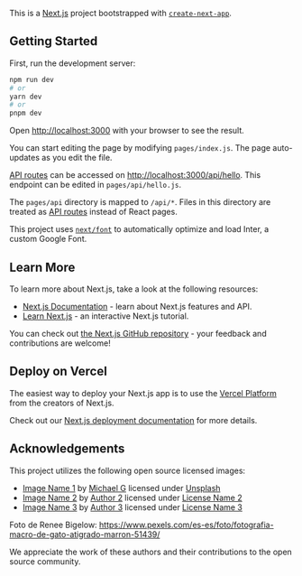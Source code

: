 This is a [Next.js](https://nextjs.org/) project bootstrapped with [`create-next-app`](https://github.com/vercel/next.js/tree/canary/packages/create-next-app).

## Getting Started

First, run the development server:

```bash
npm run dev
# or
yarn dev
# or
pnpm dev
```

Open [http://localhost:3000](http://localhost:3000) with your browser to see the result.

You can start editing the page by modifying `pages/index.js`. The page auto-updates as you edit the file.

[API routes](https://nextjs.org/docs/api-routes/introduction) can be accessed on [http://localhost:3000/api/hello](http://localhost:3000/api/hello). This endpoint can be edited in `pages/api/hello.js`.

The `pages/api` directory is mapped to `/api/*`. Files in this directory are treated as [API routes](https://nextjs.org/docs/api-routes/introduction) instead of React pages.

This project uses [`next/font`](https://nextjs.org/docs/basic-features/font-optimization) to automatically optimize and load Inter, a custom Google Font.

## Learn More

To learn more about Next.js, take a look at the following resources:

- [Next.js Documentation](https://nextjs.org/docs) - learn about Next.js features and API.
- [Learn Next.js](https://nextjs.org/learn) - an interactive Next.js tutorial.

You can check out [the Next.js GitHub repository](https://github.com/vercel/next.js/) - your feedback and contributions are welcome!

## Deploy on Vercel

The easiest way to deploy your Next.js app is to use the [Vercel Platform](https://vercel.com/new?utm_medium=default-template&filter=next.js&utm_source=create-next-app&utm_campaign=create-next-app-readme) from the creators of Next.js.

Check out our [Next.js deployment documentation](https://nextjs.org/docs/deployment) for more details.

## Acknowledgements

This project utilizes the following open source licensed images:

- [Image Name 1](https://unsplash.com/es/fotos/_aEtAEp3e0c?utm_source=unsplash&utm_medium=referral&utm_content=creditCopyText) by [Michael G](https://unsplash.com/@escape_your_mind?utm_source=unsplash&utm_medium=referral&utm_content=creditCopyText) licensed under [Unsplash](https://unsplash.com/es/licencia)
- [Image Name 2](https://image2-url.com) by [Author 2](https://author2-url.com) licensed under [License Name 2](https://license2-url.com)
- [Image Name 3](https://image3-url.com) by [Author 3](https://author3-url.com) licensed under [License Name 3](https://license3-url.com)

Foto de Renee Bigelow: https://www.pexels.com/es-es/foto/fotografia-macro-de-gato-atigrado-marron-51439/


We appreciate the work of these authors and their contributions to the open source community.
  